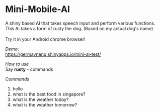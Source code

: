 # Mini-Mobile-AI
A shiny based AI that takes speech input and perform various functions. This Ai takes a form of rusty the dog. (Based on my actual dog's name)  
<br>
Try it in your Android chrome browser! 


*Demo*:
<br>
https://germayneng.shinyapps.io/mini-ai-test/

*How to use*
<br>
Say **rusty** - commands 

*Commands*

1) hello 
2) what is the best food in singapore?
3) what is the weather today?
4) what is the weather tomorrow?

